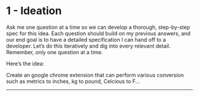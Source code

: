 # 1 - Ideation

Ask me one question at a time so we can develop a thorough, step-by-step spec for this idea. Each question should build on my previous answers, and our end goal is to have a detailed specification I can hand off to a developer. Let’s do this iteratively and dig into every relevant detail. Remember, only one question at a time.

Here’s the idea:

Create an google chrome extension that can perform various conversion such as metrics to inches, kg to pound, Celcious to F...


-------------------


